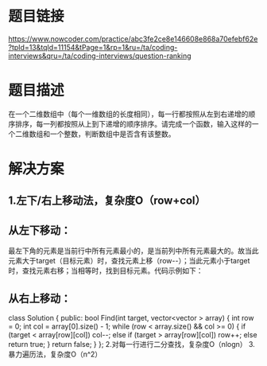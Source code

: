 题目链接
===
  https://www.nowcoder.com/practice/abc3fe2ce8e146608e868a70efebf62e?tpId=13&tqId=11154&tPage=1&rp=1&ru=/ta/coding-interviews&qru=/ta/coding-interviews/question-ranking

题目描述
===
在一个二维数组中（每个一维数组的长度相同），每一行都按照从左到右递增的顺序排序，每一列都按照从上到下递增的顺序排序。请完成一个函数，输入这样的一个二维数组和一个整数，判断数组中是否含有该整数。

解决方案
===
1.左下/右上移动法，复杂度O（row+col）
---
从左下移动：
---
最左下角的元素是当前行中所有元素最小的，是当前列中所有元素最大的。故当此元素大于target（目标元素）时，查找元素上移（row--）；当此元素小于target时，查找元素右移；当相等时，找到目标元素。代码示例如下：


从右上移动：
---
class Solution {
public:
    bool Find(int target, vector<vector<int> > array) {
        int row = 0;
        int col = array[0].size() - 1;
        while (row < array.size() && col >= 0) {
            if (target < array[row][col])
                col--;
            else if (target > array[row][col])
                row++;
            else
                return true;
        }
        return false;
    }
};
2.对每一行进行二分查找，复杂度O（nlogn）
3.暴力遍历法，复杂度O（n^2）
